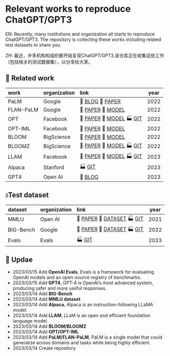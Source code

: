 # Relevant works to reproduce ChatGPT/GPT3  

EN: Recently, many institutions and organization all starts to reproduce ChatGPT/GPT3. The  repository is collecting these works including related test datasets to share you.

ZH: 最近，许多机构和组织都开始复现ChatGPT/GPT3,该仓库正在收集这些工作（包括相关的测试数据集），以分享给大家。

## :bus: Related work

| work | organization | link | year |
| :------------- | :---- | :----| -------------- |
| PaLM | Google | :pencil: [BLOG](https://ai.googleblog.com/2022/04/pathways-language-model-palm-scaling-to.html) :book: [PAPER](https://arxiv.org/abs/2204.02311) | 2022 |
| FLAN-PaLM | Google | :book: [PAPER](https://arxiv.org/abs/2210.11416) :hugs: [MODEL]( https://huggingface.co/google/flan-t5-xxl) | 2022 |
| OPT | Facebook | :book: [PAPER](https://arxiv.org/abs/2205.01068) :hugs: [MODEL]( https://huggingface.co/facebook/opt-66b) :factory: [GIT](https://github.com/facebookresearch/metaseq) | 2022 |
| OPT-IML | Facebook | :book: [PAPER](https://arxiv.org/abs/2212.12017) :hugs: [MODEL](https://huggingface.co/facebook/opt-iml-max-30b) | 2022 |
| BLOOM | BigScience | :book: [PAPER](https://arxiv.org/search/cs?searchtype=author&query=Workshop%2C+B) :hugs: [MODEL](https://huggingface.co/bigscience/bloom) | 2022 |
| BLOOMZ | BigScience | :book: [PAPER](https://arxiv.org/abs/2211.01786)  :hugs: [MODEL](https://huggingface.co/bigscience/bloomz) :factory: [GIT](https://github.com/bigscience-workshop/xmtf)| 2022 |
| LLAM | Facebook | :book: [PAPER](https://arxiv.org/abs/2302.13971) :hugs: [MODEL](https://huggingface.co/datasets/nyanko7/LLaMA-65B) :factory: [GIT](https://github.com/facebookresearch/llama)| 2023 |
| Alpaca | Stanford | :factory: [GIT](https://github.com/tatsu-lab/stanford_alpaca) | 2023 |
| GPT4 | Open AI | :pencil: [BLOG](https://openai.com/product/gpt-4) | 2023 |


## :droplet:Test dataset
| dataset | organization | link | year |
| :------------- | :---- | :----| -------------- |
| MMLU | Open AI | :book: [PAPER](https://arxiv.org/abs/2009.03300) :hugs: [DATASET](https://huggingface.co/datasets/lukaemon/mmlu) :factory: [GIT](https://github.com/hendrycks/test) | 2021 |
| BIG-Bench | Google | :book: [PAPER](https://arxiv.org/abs/2206.04615) :hugs: [DATASET](https://huggingface.co/datasets/bigbench) :factory: [GIT](https://github.com/google/BIG-bench) | 2022 |
| Evals | Evals | :factory: [GIT](https://github.com/openai/evals) | 2023 |

## :rocket: Updae

- 2023/03/15 Add **OpenAI Evals**, Evals is a framework for evaluating OpenAI models and an open-source registry of benchmarks.
- 2023/03/15 Add **GPT4**, GPT-4 is OpenAI’s most advanced system, producing safer and more useful responses.
- 2023/03/14 Add **BIG-Bench**
- 2023/03/14 Add **MMLU dataset**
- 2023/03/14 Add **<font color=''>Alpaca</font>**, Alpaca is an instruction-following LLaMA model.
- 2023/03/14 Add **LLAM**, LLaM is an open and efficient foundation language model.
- 2023/03/14 Add **BLOOM/BLOOMZ**
- 2023/03/14 Add **OPT/OPT-IML**
- 2023/03/14 Add **PaLM/FLAN-PaLM**, PaLM is a single model that could generalize across domains and tasks while being highly efficient. 
- 2023/03/14 Create repository 
